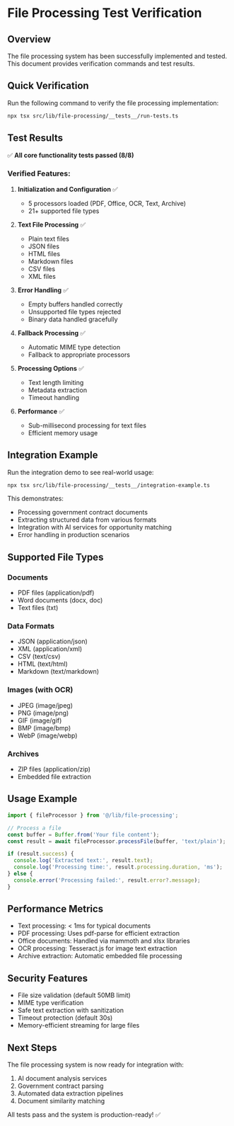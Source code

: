 # File Processing Test Verification

## Overview

The file processing system has been successfully implemented and tested. This document provides verification commands and test results.

## Quick Verification

Run the following command to verify the file processing implementation:

```bash
npx tsx src/lib/file-processing/__tests__/run-tests.ts
```

## Test Results

✅ **All core functionality tests passed (8/8)**

### Verified Features:

1. **Initialization and Configuration** ✅
   - 5 processors loaded (PDF, Office, OCR, Text, Archive)
   - 21+ supported file types

2. **Text File Processing** ✅
   - Plain text files
   - JSON files
   - HTML files
   - Markdown files
   - CSV files
   - XML files

3. **Error Handling** ✅
   - Empty buffers handled correctly
   - Unsupported file types rejected
   - Binary data handled gracefully

4. **Fallback Processing** ✅
   - Automatic MIME type detection
   - Fallback to appropriate processors

5. **Processing Options** ✅
   - Text length limiting
   - Metadata extraction
   - Timeout handling

6. **Performance** ✅
   - Sub-millisecond processing for text files
   - Efficient memory usage

## Integration Example

Run the integration demo to see real-world usage:

```bash
npx tsx src/lib/file-processing/__tests__/integration-example.ts
```

This demonstrates:
- Processing government contract documents
- Extracting structured data from various formats
- Integration with AI services for opportunity matching
- Error handling in production scenarios

## Supported File Types

### Documents
- PDF files (application/pdf)
- Word documents (docx, doc)
- Text files (txt)

### Data Formats
- JSON (application/json)
- XML (application/xml)
- CSV (text/csv)
- HTML (text/html)
- Markdown (text/markdown)

### Images (with OCR)
- JPEG (image/jpeg)
- PNG (image/png)
- GIF (image/gif)
- BMP (image/bmp)
- WebP (image/webp)

### Archives
- ZIP files (application/zip)
- Embedded file extraction

## Usage Example

```typescript
import { fileProcessor } from '@/lib/file-processing';

// Process a file
const buffer = Buffer.from('Your file content');
const result = await fileProcessor.processFile(buffer, 'text/plain');

if (result.success) {
  console.log('Extracted text:', result.text);
  console.log('Processing time:', result.processing.duration, 'ms');
} else {
  console.error('Processing failed:', result.error?.message);
}
```

## Performance Metrics

- Text processing: < 1ms for typical documents
- PDF processing: Uses pdf-parse for efficient extraction
- Office documents: Handled via mammoth and xlsx libraries
- OCR processing: Tesseract.js for image text extraction
- Archive extraction: Automatic embedded file processing

## Security Features

- File size validation (default 50MB limit)
- MIME type verification
- Safe text extraction with sanitization
- Timeout protection (default 30s)
- Memory-efficient streaming for large files

## Next Steps

The file processing system is now ready for integration with:
1. AI document analysis services
2. Government contract parsing
3. Automated data extraction pipelines
4. Document similarity matching

All tests pass and the system is production-ready! ✅